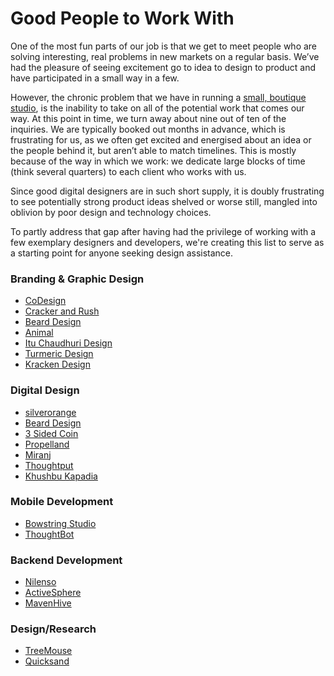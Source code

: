 # Good People to Work With

One of the most fun parts of our job is that we get to meet people who are solving interesting, real problems in new markets on a regular basis. We’ve had the pleasure of seeing excitement go to idea to design to product and have participated in a small way in a few.

However, the chronic problem that we have in running a [small, boutique studio](https://obvious.in/), is the inability to take on all of the potential work that comes our way. At this point in time, we turn away about nine out of ten of the inquiries. We are typically booked out months in advance, which is frustrating for us, as we often get excited and energised about an idea or the people behind it, but aren’t able to match timelines. This is mostly because of the way in which we work: we dedicate large blocks of time \(think several quarters\) to each client who works with us.

Since good digital designers are in such short supply, it is doubly frustrating to see potentially strong product ideas shelved or worse still, mangled into oblivion by poor design and technology choices.

To partly address that gap after having had the privilege of working with a few exemplary designers and developers, we're creating this list to serve as a starting point for anyone seeking design assistance.

### Branding & Graphic Design

* [CoDesign](https://github.com/obvious/handbook/tree/3054d49bd9dc578e92a33ac98bb45519bd9741b2/7-Miscellaneous/www.codesign.in)
* [Cracker and Rush](https://www.crackerandrush.com/)
* [Beard Design](https://bearddesign.co/)
* [Animal](https://www.weareanimal.co/)
* [Itu Chaudhuri Design](https://github.com/obvious/handbook/tree/3054d49bd9dc578e92a33ac98bb45519bd9741b2/7-Miscellaneous/[http:/icdindia.com)
* [Turmeric Design](http://www.turmericdesign.com/)
* [Kracken Design](http://krackndesign.com/)

### Digital Design

* [silverorange](https://www.silverorange.com/)
* [Beard Design](https://bearddesign.co/)
* [3 Sided Coin](https://3sided.co.in)
* [Propelland](https://github.com/obvious/handbook/tree/3054d49bd9dc578e92a33ac98bb45519bd9741b2/7-Miscellaneous/propelland.com)
* [Miranj](https://miranj.in/)
* [Thoughtput](https://thoughtput.in/)
* [Khushbu Kapadia](https://www.khushbukapadia.com/)

### Mobile Development

* [Bowstring Studio](http://bowstringstudio.in/)
* [ThoughtBot](https://thoughtbot.com/)

### Backend Development

* [Nilenso](https://nilenso.com/)
* [ActiveSphere](https://www.activesphere.com/)
* [MavenHive](http://www.mavenhive.in/)

### Design/Research

* [TreeMouse](http://www.treemouse.in/)
* [Quicksand](http://quicksand.co.in/)

